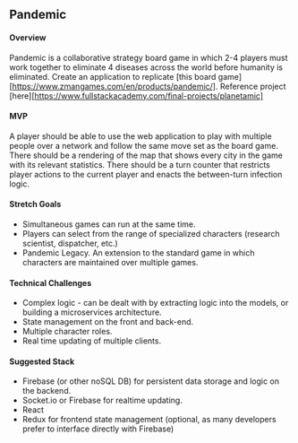 ## Pandemic

#### Overview
Pandemic is a collaborative strategy board game in which 2-4 players must work together to eliminate 4 diseases across the world before humanity is eliminated. Create an application to replicate [this board game][https://www.zmangames.com/en/products/pandemic/]. Reference project [here][https://www.fullstackacademy.com/final-projects/planetamic] 

#### MVP
A player should be able to use the web application to play with multiple people over a network and follow the same move set as the board game. There should be a rendering of the map that shows every city in the game with its relevant statistics. There should be a turn counter that restricts player actions to the current player and enacts the between-turn infection logic. 

#### Stretch Goals
* Simultaneous games can run at the same time. 
* Players can select from the range of specialized characters (research scientist, dispatcher, etc.)
* Pandemic Legacy. An extension to the standard game in which characters are maintained over multiple games.

#### Technical Challenges
* Complex logic - can be dealt with by extracting logic into the models, or building a microservices architecture. 
* State management on the front and back-end. 
* Multiple character roles.
* Real time updating of multiple clients.

#### Suggested Stack
* Firebase (or other noSQL DB) for persistent data storage and logic on the backend.
* Socket.io or Firebase for realtime updating.
* React 
* Redux for frontend state management (optional, as many developers prefer to interface directly with Firebase)
